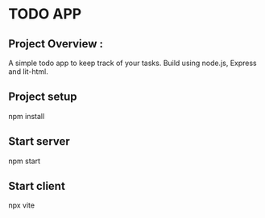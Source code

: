 # TODO APP
## Project Overview :
A simple todo app to keep track of your tasks. Build using node.js, Express and lit-html.

## Project setup
npm install

## Start server
npm start

## Start client
npx vite